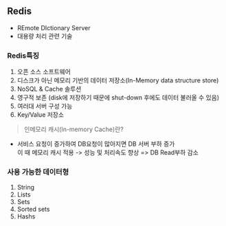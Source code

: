 ## Redis
- REmote DIctionary Server
- 대용량 처리 관련 기술

### Redis특징
1. 오픈 소스 소프트웨어
2. 디스크가 아닌 메모리 기반의 데이터 저장소(In-Memory data structure store)
3. NoSQL & Cache 솔루션
4. 영구적 보존 (disk에 저장하기 때문에 shut-down 후에도 데이터 불러올 수 있음)
5. 여러대 서버 구성 가능
6. Key/Value 저장소

> 인메모리 캐시(In-memory Cache)란?
- 서비스 요청이 증가하여 DB요청이 많아지면 DB 서버 부하 증가  
이 때 메모리 캐시 적용 -> 성능 및 처리속도 향상 => DB Read부하 감소

### 사용 가능한 데이터형
1. String
2. Lists
3. Sets
4. Sorted sets
5. Hashs